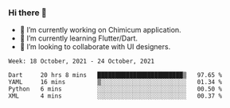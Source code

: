 ### Hi there 👋

<!--
**devcat37/devcat37** is a ✨ _special_ ✨ repository because its `README.md` (this file) appears on your GitHub profile.-->


- 🔭 I’m currently working on Chimicum application.
- 🌱 I’m currently learning Flutter/Dart.
- 👯 I’m looking to collaborate with UI designers.
<!-- - 🤔 I’m looking for help with ... -->

<!--START_SECTION:waka-->
```text
Week: 18 October, 2021 - 24 October, 2021

Dart     20 hrs 8 mins   ████████████████████████▒   97.65 % 
YAML     16 mins         ▒░░░░░░░░░░░░░░░░░░░░░░░░   01.34 % 
Python   6 mins          ░░░░░░░░░░░░░░░░░░░░░░░░░   00.50 % 
XML      4 mins          ░░░░░░░░░░░░░░░░░░░░░░░░░   00.37 % 
```
<!--END_SECTION:waka-->
